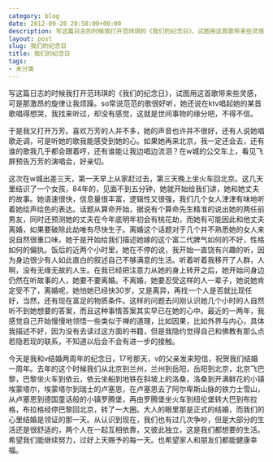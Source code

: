 ```yaml
---
category: blog
date: 2012-09-20 20:58:00+00:00
description: 写这篇日志的时候我打开范玮琪的《我们的纪念日》，试图用这首歌带来些灵感，可是那激
layout: post
slug: 我们的纪念日
title: 我们的纪念日
tags:
- 未分类
---
```


写这篇日志的时候我打开范玮琪的《我们的纪念日》，试图用这首歌带来些灵感，可是那激昂的旋律让我烦躁。so常说范范的歌很好听，她还说在ktv唱起她的某首歌唱得想哭，我找来听过，却没有感觉，这就是世间事物的缘分吧，不得不信。  
  
   于是我又打开万芳。喜欢万芳的人并不多，她的声音也许并不很好，还有人说她唱歌走调，可是听她的歌我能感受到她的心。如果她再来北京，我一定还会去，还有谁的歌我几乎都会跟着哼，还有谁能让我边唱边流泪？在w城的公交车上，看见飞屏预告万芳的演唱会，好亲切。  
  
   这次在w城出差三天，第一天早上从家赶过去，第三天晚上坐火车回北京。这几天里结识了一个女孩，84年的，见面不到五分钟，她就开始给我们讲，她和她丈夫的故事。她语速很快，信息量很丰富，逻辑性又很强，我们几个女人津津有味地听着她绘声绘色的表达。话题从算命开始，据说有个算命先生精准的说出她的两任前男友，同时还预测她的丈夫在今年底明年初会有桃花劫，而她有可能因此和他丈夫离婚，如果要破除此劫唯有尽快生子。离婚这个话题对于几个并不熟悉她的女人来说自然很重口味，她于是开始给我们描述她嫁的这个富二代脾气如何的不好，性格如何的偏执。饭后的近两个小时里，她在不停的说，我开始一直饶有兴趣的听，因为身边很少有人如此直白的叙述自己不够满意的生活。听着听着我移开了人群，人啊，没有无缘无故的人生。在我已经把注意力从她的身上转开之后，她开始问身边仍然在听故事的人，她要不要离婚。不离婚，她要忍受这样的人一辈子，她说她肯定受不了，离婚呢，她怕她已经快30岁，又是离异，再找一个人是否就比现任好，当然，还有现在富足的物质条件。这样的问题去问刚认识她几个小时的人自然听不到她想要的答案，而且这种事情答案其实早已在她的心中。最近的一两年，我感觉自己开始慢慢地领悟一些类似于禅的道理，比如因果，比如外界与内心，具体我描述不好，因为没有去读过这方面的书籍，但是我隐约觉得自己和佛教有那么点若隐若现的联系，不知道以后会不会有进一步的接触。  
  
   今天是我和v结婚两周年的纪念日，17号那天，v的父亲发来短信，祝贺我们结婚一周年。去年的这个时候我们从北京到兰州，兰州到岳阳，岳阳到北京，北京飞巴黎，巴黎坐火车到依云，依云坐船到地铁在斜坡上的洛桑，洛桑到开满鲜花的小镇埃蒙塔尔，埃蒙塔尔到瑞士的卢塞恩，在卢塞恩去了阿尔卑斯山脉的铁力士雪山，从卢塞恩到德国童话般的小镇罗腾堡，再由罗腾堡坐火车到纽伦堡转大巴到布拉格，布拉格经停巴黎回北京，转了一大圈。大人的眼里那是正式的结婚，而我们的心里结婚是领证的那一天。从认识到现在，我们也有过几次争吵，但是大部分的生活还是很舒适的，两个人在一起互相依靠，又彼此独立，这是我们都想要的生活。希望我们能继续努力，过好上天赐予的每一天。也希望家人和朋友们都能健康幸福。
